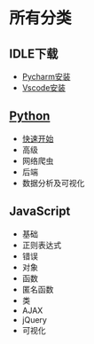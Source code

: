 # 所有分类

## IDLE下载
- [Pycharm安装](./pycharm.md)
- [Vscode安装](./vscode.md)

## [Python](./Python/README.md)
- [快速开始](./Python/quick_start.md)
- 高级
- 网络爬虫
- 后端
- 数据分析及可视化

## JavaScript
- 基础
- 正则表达式
- 错误
- 对象
- 函数
- 匿名函数
- 类
- AJAX
- jQuery
- 可视化